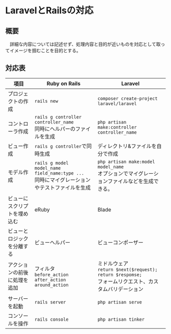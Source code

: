 # LaravelとRailsの対応
## 概要
　詳細な内容については記述せず、処理内容と目的が近いものを対応として取ってイメージを掴むことを目的とする。

## 対応表
|項目|Ruby on Rails|Laravel|
|-|-|-|
|プロジェクトの作成|`rails new`|`composer create-project laravel/laravel`|
|コントローラ作成|`rails g controller controller_name`<br>同時にヘルパーのファイルを生成|`php artisan make:controller controller_name`|
|ビュー作成|`rails g controller`で同時生成|ディレクトリ&ファイルを自分で作成|
|モデル作成|`rails g model model_name field_name:type ...`<br>同時にマイグレーションやテストファイルを生成|`php artisan make:model model_name`<br>オプションでマイグレーションファイルなどを生成できる。|
|ビューにスクリプトを埋め込む|eRuby|Blade|
|ビューとロジックを分離する|ビューヘルパー|ビューコンポーザー|
|アクションの前後に処理を追加|フィルタ<br>`before_action`<br>`after_action`<br>`around_action`|ミドルウェア<br>`return $next($request);`<br>`return $respomse;`<br>フォームリクエスト、カスタムバリデーション|
|サーバーを起動|`rails server`|`php artisan serve`|
|コンソールを操作|`rails console`|`php artisan tinker`|